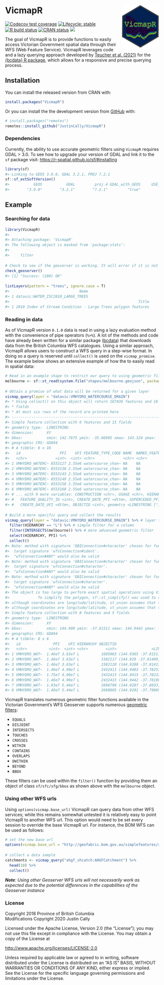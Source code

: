 
<!-- README.md is generated from README.Rmd. Please edit that file -->

# VicmapR <img src='man/figures/logo.png' align="right" height="139" />

<!-- badges: start -->

[![Codecov test
coverage](https://codecov.io/gh/JustinCally/VicmapR/branch/master/graph/badge.svg)](https://codecov.io/gh/JustinCally/VicmapR?branch=master)
[![Lifecycle:
stable](https://img.shields.io/badge/lifecycle-stable-brightgreen.svg)](https://lifecycle.r-lib.org/articles/stages.html#stable)
[![R build
status](https://github.com/JustinCally/VicmapR/workflows/R-CMD-check/badge.svg)](https://github.com/JustinCally/VicmapR/actions)
[![CRAN
status](https://www.r-pkg.org/badges/version/VicmapR)](https://CRAN.R-project.org/package=VicmapR)
[![](http://cranlogs.r-pkg.org/badges/grand-total/VicmapR?color=ff69b4)](https://cran.r-project.org/package=VicmapR)
<!-- [![Devel version](https://img.shields.io/badge/devel%20version-0.1.3-blue.svg)](https://github.com/JustinCally/VicmapR) -->
<!-- [![Code size](https://img.shields.io/github/languages/code-size/JustinCally/VicmapR.svg)](https://github.com/JustinCally/VicmapR) -->
<!-- badges: end -->

The goal of VicmapR is to provide functions to easily access Victorian
Government spatial data through their WFS (Web Feature Service). VicmapR
leverages code and a lazy querying approach developed by [Teucher et
al. (2021)](https://joss.theoj.org/papers/10.21105/joss.02927) for the
[{bcdata} R package](https://bcgov.github.io/bcdata/), which allows for
a responsive and precise querying process.

## Installation

You can install the released version from CRAN with:

``` r
install.packages("VicmapR")
```

Or you can install the the development version from
[GitHub](https://github.com/) with:

``` r
# install.packages("remotes")
remotes::install_github("JustinCally/VicmapR")
```

### Dependencies

Currently, the ability to use accurate geometric filters using `VicmapR`
requires GDAL \> 3.0. To see how to upgrade your version of GDAL and
link it to the `sf` package visit:
<https://r-spatial.github.io/sf/#installing>

``` r
library(sf)
#> Linking to GEOS 3.9.0, GDAL 3.2.1, PROJ 7.2.1
sf::sf_extSoftVersion()
#>           GEOS           GDAL         proj.4 GDAL_with_GEOS     USE_PROJ_H 
#>        "3.9.0"        "3.2.1"        "7.2.1"         "true"         "true"
```

## Example

### Searching for data

``` r
library(VicmapR)
#> 
#> Attaching package: 'VicmapR'
#> The following object is masked from 'package:stats':
#> 
#>     filter

# Check to see if the geoserver is working. It will error if it is not working  
check_geoserver()
#> [1] "Success: (200) OK"

listLayers(pattern = "trees", ignore.case = T)
#>                                Name
#> 1 datavic:WATER_ISC2010_LARGE_TREES
#>                                                           Title
#> 1 2010 Index of Stream Condition - Large Trees polygon features
```

### Reading in data

As of VicmapR version `0.1.0` data is read in using a lazy evaluation
method with the convenience of pipe operators (`%>%`). A lot of the
methods and code have already been written for a similar package
([bcdata](https://github.com/bcgov/bcdata)) that downloads data from the
British Columbia WFS catalogues. Using a similar approach, VicmapR
allows users to construct a WFS query in a step-wise format. In doing so
a query is reserved until `collect()` is used on the `vicmap_promise`.
The example below shows an extensive example of how the to easily read
in spatial data:

``` r
# Read in an example shape to restrict our query to using geometric filtering
melbourne <- sf::st_read(system.file("shapes/melbourne.geojson", package="VicmapR"), quiet = T)

# Obtain a promise of what data will be returned for a given layer
vicmap_query(layer = "datavic:VMHYDRO_WATERCOURSE_DRAIN")
#> * Using collect() on this object will return 187436 features and 16
#> * fields
#> * At most six rows of the record are printed here
#> --------------------------------------------------------------------------------
#> Simple feature collection with 6 features and 15 fields
#> geometry type:  LINESTRING
#> dimension:      XY
#> bbox:           xmin: 142.7675 ymin: -35.06905 xmax: 143.324 ymax: -35.04559
#> geographic CRS: GDA94
#> # A tibble: 6 x 16
#>   id                  PFI    UFI FEATURE_TYPE_CODE NAME  NAMED_FEATURE_ID ORIGIN
#>   <chr>             <int>  <int> <chr>             <chr> <chr>            <chr> 
#> 1 VMHYDRO_WATERC~ 8553127 2.55e6 watercourse_chan~ NA    NA               2     
#> 2 VMHYDRO_WATERC~ 8553130 2.55e6 watercourse_chan~ NA    NA               2     
#> 3 VMHYDRO_WATERC~ 8553143 2.55e6 watercourse_chan~ NA    NA               2     
#> 4 VMHYDRO_WATERC~ 8553149 2.55e6 watercourse_chan~ NA    NA               2     
#> 5 VMHYDRO_WATERC~ 8553158 2.55e6 watercourse_chan~ NA    NA               2     
#> 6 VMHYDRO_WATERC~ 8553168 2.55e6 watercourse_chan~ NA    NA               2     
#> # ... with 9 more variables: CONSTRUCTION <chr>, USAGE <chr>, HIERARCHY <chr>,
#> #   FEATURE_QUALITY_ID <int>, CREATE_DATE_PFI <dttm>, SUPERCEDED_PFI <chr>,
#> #   CREATE_DATE_UFI <dttm>, OBJECTID <int>, geometry <LINESTRING [°]>

# Build a more specific query and collect the results
vicmap_query(layer = "datavic:VMHYDRO_WATERCOURSE_DRAIN") %>% # layer to query
  filter(HIERARCHY == "L") %>% # simple filter for a column
  filter(INTERSECTS(melbourne)) %>% # more advanced geometric filter
  select(HIERARCHY, PFI) %>% 
  collect()
#> Note: method with signature 'DBIConnection#character' chosen for function 'dbQuoteIdentifier',
#>  target signature 'wfsConnection#ident'.
#>  "wfsConnection#ANY" would also be valid
#> Note: method with signature 'DBIConnection#character' chosen for function 'dbQuoteIdentifier',
#>  target signature 'wfsConnection#character'.
#>  "wfsConnection#ANY" would also be valid
#> Note: method with signature 'DBIConnection#character' chosen for function 'dbQuoteString',
#>  target signature 'wfsConnection#character'.
#>  "wfsConnection#ANY" would also be valid
#> The object is too large to perform exact spatial operations using VicmapR. 
#>             To simplify the polygon, sf::st_simplify() was used to reduce the size of the queryFALSE
#> although coordinates are longitude/latitude, st_union assumes that they are planar
#> although coordinates are longitude/latitude, st_union assumes that they are planar
#> Simple feature collection with 8 features and 5 fields
#> geometry type:  LINESTRING
#> dimension:      XY
#> bbox:           xmin: 144.909 ymin: -37.81511 xmax: 144.9442 ymax: -37.78198
#> geographic CRS: GDA94
#> # A tibble: 8 x 6
#>   id               PFI    UFI HIERARCHY OBJECTID                        geometry
#>   <chr>          <int>  <int> <chr>        <int>                <LINESTRING [°]>
#> 1 VMHYDRO_WAT~  1.46e7 3.63e7 L          1605003 (144.9365 -37.81511, 144.9359 ~
#> 2 VMHYDRO_WAT~  1.46e7 3.63e7 L          1582117 (144.929 -37.81409, 144.9294 -~
#> 3 VMHYDRO_WAT~  1.46e7 3.63e7 L          1582120 (144.9288 -37.81417, 144.9292 ~
#> 4 VMHYDRO_WAT~  1.46e7 4.90e7 L          2432411 (144.9403 -37.78253, 144.9401 ~
#> 5 VMHYDRO_WAT~  1.75e7 4.90e7 L          2432413 (144.9415 -37.78232, 144.9414 ~
#> 6 VMHYDRO_WAT~  1.46e7 4.90e7 L          2432415 (144.9442 -37.78198, 144.9441 ~
#> 7 VMHYDRO_WAT~  1.93e7 5.44e7 L          2698790 (144.9287 -37.8033, 144.9186 -~
#> 8 VMHYDRO_WAT~  1.46e7 5.44e7 L          2698805 (144.9201 -37.79069, 144.9202 ~
```

VicmapR translates numerous geometric filter functions available in the
Victorian Government’s WFS Geoserver supports numerous [geometric
filters](https://docs.geoserver.org/stable/en/user/tutorials/cql/cql_tutorial.html#geometric-filters):

  - `EQUALS`  
  - `DISJOINT`  
  - `INTERSECTS`  
  - `TOUCHES`  
  - `CROSSES`  
  - `WITHIN`  
  - `CONTAINS`
  - `OVERLAPS`  
  - `DWITHIN`  
  - `BEYOND`  
  - `BBOX`

These filters can be used within the `filter()` function by providing
them an object of class `sf/sfc/sfg/bbox` as shown above with the
`melbourne` object.

### Using other WFS urls

Using `options(vicmap.base_url)` VicmapR can query data from other WFS
services; while this remains somewhat untested it is relatively easy to
point VicmapR to another WFS url. This option would need to be set every
session to override the base VicmapR url. For instance, the BOM WFS can
be used as follows:

``` r
# set the new base url
options(vicmap.base_url = "http://geofabric.bom.gov.au/simplefeatures/ahgf_shcatch/wfs")

# collect a data sample
catchments <- vicmap_query("ahgf_shcatch:AHGFCatchment") %>% 
  head(10) %>% 
  collect()
```

***Note**: Using other Geoserver WFS urls will not necessarily work as
expected due to the potential differences in the capabilities of the
Geoserver instance*

### License

Copyright 2018 Province of British Columbia  
Modifications Copyright 2020 Justin Cally

Licensed under the Apache License, Version 2.0 (the “License”); you may
not use this file except in compliance with the License. You may obtain
a copy of the License at

<http://www.apache.org/licenses/LICENSE-2.0>

Unless required by applicable law or agreed to in writing, software
distributed under the License is distributed on an “AS IS” BASIS,
WITHOUT WARRANTIES OR CONDITIONS OF ANY KIND, either express or implied.
See the License for the specific language governing permissions and
limitations under the License.
